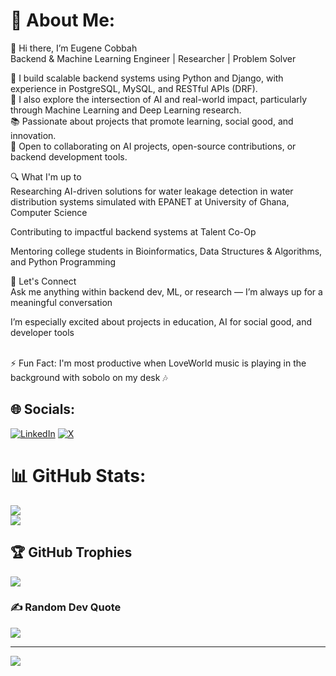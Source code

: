 # 💫 About Me:
👋 Hi there, I’m Eugene Cobbah <br/>
Backend & Machine Learning Engineer | Researcher | Problem Solver <br/>

🔧 I build scalable backend systems using Python and Django, with experience in PostgreSQL, MySQL, and RESTful APIs (DRF). <br/>
🧠 I also explore the intersection of AI and real-world impact, particularly through Machine Learning and Deep Learning research. <br/>
📚 Passionate about projects that promote learning, social good, and innovation. <br/>
🎯 Open to collaborating on AI projects, open-source contributions, or backend development tools. <br/>

🔍 What I'm up to <br/>
Researching AI-driven solutions for water leakage detection in water distribution systems simulated with EPANET at University of Ghana, Computer Science <br/>

Contributing to impactful backend systems at Talent Co-Op <br/>

Mentoring college students in Bioinformatics, Data Structures & Algorithms, and Python Programming <br/>

💬 Let's Connect <br/>
Ask me anything within backend dev, ML, or research — I’m always up for a meaningful conversation <br/>

I’m especially excited about projects in education, AI for social good, and developer tools <br/> <br/>

⚡ Fun Fact: I'm most productive when LoveWorld music is playing in the background with sobolo on my desk 🎶 <br/>

## 🌐 Socials:
[![LinkedIn](https://img.shields.io/badge/LinkedIn-%230077B5.svg?logo=linkedin&logoColor=white)](https://linkedin.com/in/eugene-cobbah) [![X](https://img.shields.io/badge/X-black.svg?logo=X&logoColor=white)](https://x.com/cobbahlive) 

# 📊 GitHub Stats:
![](https://github-readme-stats.vercel.app/api?username=cobbaheugene&theme=dark&hide_border=false&include_all_commits=false&count_private=false)<br/>
![](https://github-readme-streak-stats.herokuapp.com/?user=cobbaheugene&theme=dark&hide_border=false)<br/>

## 🏆 GitHub Trophies
![](https://github-profile-trophy.vercel.app/?username=cobbaheugene&theme=radical&no-frame=false&no-bg=false&margin-w=4)

### ✍️ Random Dev Quote
![](https://quotes-github-readme.vercel.app/api?type=horizontal&theme=radical)

---
[![](https://visitcount.itsvg.in/api?id=cobbaheugene&icon=0&color=0)](https://visitcount.itsvg.in)

<!-- Proudly created with GPRM ( https://gprm.itsvg.in ) -->
<!-- Proudly created with GPRM ( https://gprm.itsvg.in ) -->
  <!-- Proudly created with GPRM ( https://gprm.itsvg.in ) -->
  
